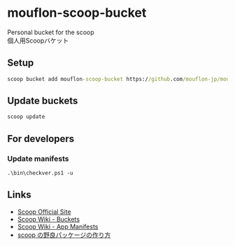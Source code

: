 mouflon-scoop-bucket
=====================

Personal bucket for the scoop      
個人用Scoopバケット   


Setup
------

```cmd
scoop bucket add mouflon-scoop-bucket https://github.com/mouflon-jp/mouflon-scoop-bucket.git
```

Update buckets
---------------

```cmd
scoop update
```


For developers
----------------

### Update manifests

```ps
.\bin\checkver.ps1 -u
```

Links
------
 - [Scoop Official Site](https://scoop.sh/)
 - [Scoop Wiki - Buckets](https://github.com/ScoopInstaller/Scoop/wiki/Buckets)
 - [Scoop Wiki - App Manifests](https://github.com/ScoopInstaller/Scoop/wiki/App-Manifests)
 - [scoop の野良パッケージの作り方](https://zenn.dev/zetamatta/books/5ac80a9ddb35fef9a146/viewer/bbbbbb)
